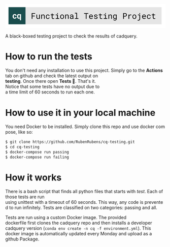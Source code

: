 ![](logo/cq_testing.svg)

A black-boxed testing project to check the results of cadquery.

# How to run the tests

You don't need any installation to use this project. Simply go to the **Actions** tab on github
and check the latest output on **testing**. Once there open **Tests 🧪**. That's it.
Notice that some tests have no output due to a time limit of 60 seconds to run each one.

# How to use it in your local machine

You need Docker to be installed. Simply clone this repo and use docker compose, like so:

```
$ git clone https://github.com/RubenRubens/cq-testing.git
$ cd cq-testing
$ docker-compose run passing
$ docker-compose run failing
```

# How it works

There is a bash script that finds all python files that starts with _test_. Each of those tests are run
using unittest with a timeout of 60 seconds. This way, any code is prevented to run infinitely. Tests are
classified on two categories: passing and all.

Tests are run using a custom Docker image. The provided dockerfile first clones the cadquery repo
and then installs a developer cadquery version (`conda env create -n cq -f environment.yml`). This
docker image is automatically updated every Monday and upload as a github Package.
